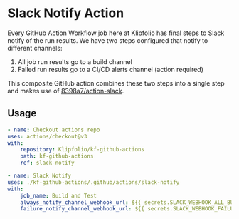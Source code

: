 # Slack Notify Action

Every GitHub Action Workflow job here at Klipfolio has final steps to Slack notify of the run results. We have two steps configured that notify to different channels:
  1. All job run results go to a build channel
  2. Failed run results go to a CI/CD alerts channel (action required)

This composite GitHub action combines these two steps into a single step and makes use of [8398a7/action-slack](https://github.com/8398a7/action-slack).

## Usage

<!-- start usage -->
```yml
- name: Checkout actions repo
uses: actions/checkout@v3
with:
    repository: Klipfolio/kf-github-actions
    path: kf-github-actions
    ref: slack-notify

- name: Slack Notify
uses: ./kf-github-actions/.github/actions/slack-notify
with: 
    job_name: Build and Test
    always_notify_channel_webhook_url: ${{ secrets.SLACK_WEBHOOK_ALL_BUILDS_NOTIFY_URL }}
    failure_notify_channel_webhook_url: ${{ secrets.SLACK_WEBHOOK_FAILURE_NOTIFY_URL }}
```
<!-- end usage -->
